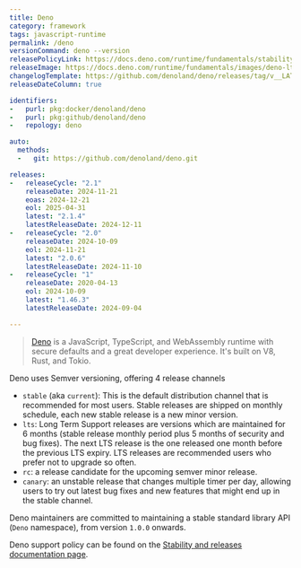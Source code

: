 ```yaml
---
title: Deno
category: framework
tags: javascript-runtime
permalink: /deno
versionCommand: deno --version
releasePolicyLink: https://docs.deno.com/runtime/fundamentals/stability_and_releases/
releaseImage: https://docs.deno.com/runtime/fundamentals/images/deno-lts-support.png
changelogTemplate: https://github.com/denoland/deno/releases/tag/v__LATEST__
releaseDateColumn: true

identifiers:
-   purl: pkg:docker/denoland/deno
-   purl: pkg:github/denoland/deno
-   repology: deno

auto:
  methods:
  -   git: https://github.com/denoland/deno.git

releases:
-   releaseCycle: "2.1"
    releaseDate: 2024-11-21
    eoas: 2024-12-21
    eol: 2025-04-31
    latest: "2.1.4"
    latestReleaseDate: 2024-12-11
-   releaseCycle: "2.0"
    releaseDate: 2024-10-09
    eol: 2024-11-21
    latest: "2.0.6"
    latestReleaseDate: 2024-11-10
-   releaseCycle: "1"
    releaseDate: 2020-04-13
    eol: 2024-10-09
    latest: "1.46.3"
    latestReleaseDate: 2024-09-04

---
```


> [Deno](https://deno.com) is a JavaScript, TypeScript, and WebAssembly runtime with
> secure defaults and a great developer experience. It's built on V8, Rust, and Tokio.

Deno uses Semver versioning, offering 4 release channels

- `stable` (aka `current`): This is the default distribution channel that is recommended for most users.
  Stable releases are shipped on monthly schedule, each new stable release is a new minor version.
- `lts`: Long Term Support releases are versions which are maintained for 6 months
  (stable release monthly period plus 5 months of security and bug fixes).
  The next LTS release is the one released one month before the previous LTS expiry.
  LTS releases are recommended users who prefer not to upgrade so often.
- `rc`: a release candidate for the upcoming semver minor release.
- `canary`: an unstable release that changes multiple timer per day, allowing users to try out latest
  bug fixes and new features that might end up in the stable channel.

Deno maintainers are committed to maintaining a stable standard library API (`Deno` namespace), from
version `1.0.0` onwards.

Deno support policy can be found on the
[Stability and releases documentation page](https://docs.deno.com/runtime/fundamentals/stability_and_releases/).
